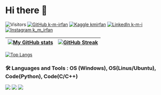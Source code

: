 # Hi there 👋

![Visitors](https://api.visitorbadge.io/api/visitors?path=https%3A%2F%2Fgithub.com%2Fk-m-irfan%2F&label=PROFILE%20VIEWS&countColor=%2337d67a)
[![GitHub k-m-irfan](https://img.shields.io/badge/GitHub-100000?style=for-the-badge&logo=github&logoColor=white)](https://github.com/k-m-irfan/)
[![Kaggle kmirfan](https://img.shields.io/badge/Kaggle-20BEFF?style=for-the-badge&logo=Kaggle&logoColor=white)](https://www.kaggle.com/kmirfan/)
[![LinkedIn k-m-i](https://img.shields.io/badge/LinkedIn-0077B5?style=for-the-badge&logo=linkedin&logoColor=white)](https://www.linkedin.com/in/k-m-i/)
[![Instagram k_m_irfan](https://img.shields.io/badge/Instagram-E4405F?style=for-the-badge&logo=instagram&logoColor=white)](https://www.instagram.com/k_m_irfan/)


<!--- <img align="center" alt="Coding" width="400" src="https://storage.googleapis.com/gweb-uniblog-publish-prod/original_images/tenor_1.gif"> -->

| [![My GitHub stats](https://github-readme-stats.vercel.app/api?username=k-m-irfan&count_private=true&show_icons=true)](https://github.com/k-m-irfan/github-readme-stats) | [![GitHub Streak](https://github-readme-streak-stats.herokuapp.com/?user=k-m-irfan)](https://git.io/streak-stats) |
| - | - |

[![Top Langs](https://github-readme-stats.vercel.app/api/top-langs/?username=k-m-irfan&layout=compact&hide=jupyter%20notebook)](https://github.com/k-m-irfan/github-readme-stats)

### :hammer_and_wrench: Languages and Tools : OS (Windows), OS(Linus/Ubuntu), Code(Python), Code(C/C++)


![](https://img.shields.io/badge/Python-3776AB?style=for-the-badge&logo=python&logoColor=white)
![](https://img.shields.io/badge/Ubuntu-E95420?style=for-the-badge&logo=ubuntu&logoColor=white)
![](https://img.shields.io/badge/Windows-0078D6?style=for-the-badge&logo=windows&logoColor=white)


